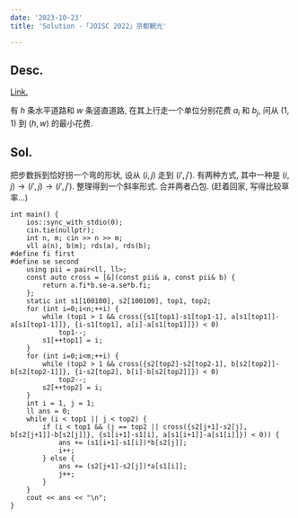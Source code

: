 ```yaml
---
date: '2023-10-23'
title: 'Solution -「JOISC 2022」京都観光'

---
```


## Desc.

[Link.](https://loj.ac/p/3686)

有 $h$ 条水平道路和 $w$ 条竖直道路, 在其上行走一个单位分别花费 $a_i$ 和 $b_j$, 问从 $(1, 1)$ 到 $(h, w)$ 的最小花费.

## Sol.

把步数拆到恰好拐一个弯的形状, 设从 $(i, j)$ 走到 $(i', j')$. 有两种方式, 其中一种是 $(i, j) \rightarrow (i', j) \rightarrow (i', j')$. 整理得到一个斜率形式. 合并两者凸包. (赶着回家, 写得比较草率...)

```cpp[class="line-numbers"]
int main() {
    ios::sync_with_stdio(0);
    cin.tie(nullptr);
    int n, m; cin >> n >> m;
    vll a(n), b(m); rds(a), rds(b);
#define fi first
#define se second
    using pii = pair<ll, ll>;
    const auto cross = [&](const pii& a, const pii& b) {
        return a.fi*b.se-a.se*b.fi;
    };
    static int s1[100100], s2[100100], top1, top2;
    for (int i=0;i<n;++i) {
        while (top1 > 1 && cross({s1[top1]-s1[top1-1], a[s1[top1]]-a[s1[top1-1]]}, {i-s1[top1], a[i]-a[s1[top1]]}) < 0)
            top1--;
        s1[++top1] = i;
    }
    for (int i=0;i<m;++i) {
        while (top2 > 1 && cross({s2[top2]-s2[top2-1], b[s2[top2]]-b[s2[top2-1]]}, {i-s2[top2], b[i]-b[s2[top2]]}) < 0)
            top2--;
        s2[++top2] = i;
    }
    int i = 1, j = 1;
    ll ans = 0;
    while (i < top1 || j < top2) {
        if (i < top1 && (j == top2 || cross({s2[j+1]-s2[j], b[s2[j+1]]-b[s2[j]]}, {s1[i+1]-s1[i], a[s1[i+1]]-a[s1[i]]}) < 0)) {
            ans += (s1[i+1]-s1[i])*b[s2[j]];
            i++;
        } else {
            ans += (s2[j+1]-s2[j])*a[s1[i]];
            j++;
        }
    }
    cout << ans << "\n";
}
```